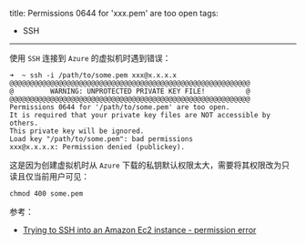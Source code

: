 title: Permissions 0644 for 'xxx.pem' are too open
tags:
- SSH
---

使用 `SSH` 连接到 `Azure` 的虚拟机时遇到错误：

```
➜  ~ ssh -i /path/to/some.pem xxx@x.x.x.x
@@@@@@@@@@@@@@@@@@@@@@@@@@@@@@@@@@@@@@@@@@@@@@@@@@@@@@@@@@@
@         WARNING: UNPROTECTED PRIVATE KEY FILE!          @
@@@@@@@@@@@@@@@@@@@@@@@@@@@@@@@@@@@@@@@@@@@@@@@@@@@@@@@@@@@
Permissions 0644 for '/path/to/some.pem' are too open.
It is required that your private key files are NOT accessible by others.
This private key will be ignored.
Load key "/path/to/some.pem": bad permissions
xxx@x.x.x.x: Permission denied (publickey).
```

这是因为创建虚拟机时从 `Azure` 下载的私钥默认权限太大，需要将其权限改为只读且仅当前用户可见：

```
chmod 400 some.pem
```

参考：

- [Trying to SSH into an Amazon Ec2 instance - permission error](https://stackoverflow.com/questions/8193768/trying-to-ssh-into-an-amazon-ec2-instance-permission-error)
